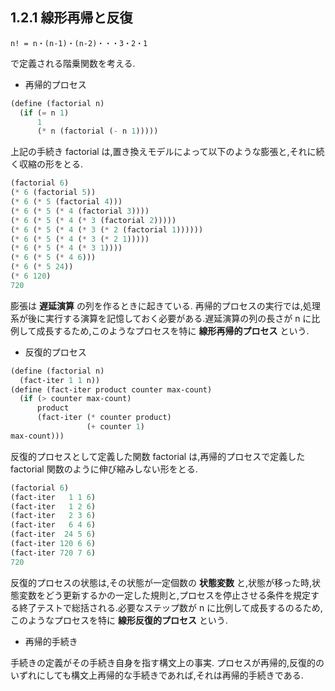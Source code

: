 ## 1.2.1 線形再帰と反復

```
n! = n・(n-1)・(n-2)・・・3・2・1
```
で定義される階乗関数を考える.



* 再帰的プロセス

```scheme
(define (factorial n)
  (if (= n 1)
      1
      (* n (factorial (- n 1)))))
```

上記の手続き factorial は,置き換えモデルによって以下のような膨張と,それに続く収縮の形をとる.

```scheme
(factorial 6)
(* 6 (factorial 5))
(* 6 (* 5 (factorial 4)))
(* 6 (* 5 (* 4 (factorial 3))))
(* 6 (* 5 (* 4 (* 3 (factorial 2)))))
(* 6 (* 5 (* 4 (* 3 (* 2 (factorial 1))))))
(* 6 (* 5 (* 4 (* 3 (* 2 1)))))
(* 6 (* 5 (* 4 (* 3 1))))
(* 6 (* 5 (* 4 6)))
(* 6 (* 5 24))
(* 6 120)
720
```

膨張は **遅延演算** の列を作るときに起きている.
再帰的プロセスの実行では,処理系が後に実行する演算を記憶しておく必要がある.遅延演算の列の長さが n に比例して成長するため,このようなプロセスを特に **線形再帰的プロセス** という.

* 反復的プロセス

```scheme
(define (factorial n)
  (fact-iter 1 1 n))
(define (fact-iter product counter max-count)
  (if (> counter max-count)
      product
      (fact-iter (* counter product)
                 (+ counter 1)
max-count)))
```

反復的プロセスとして定義した関数 factorial は,再帰的プロセスで定義した factorial 関数のように伸び縮みしない形をとる.

```scheme
(factorial 6)
(fact-iter   1 1 6)
(fact-iter   1 2 6)
(fact-iter   2 3 6)
(fact-iter   6 4 6)
(fact-iter  24 5 6)
(fact-iter 120 6 6)
(fact-iter 720 7 6)
720
```

反復的プロセスの状態は,その状態が一定個数の **状態変数** と,状態が移った時,状態変数をどう更新するかの一定した規則と,プロセスを停止させる条件を規定する終了テストで総括される.必要なステップ数が n に比例して成長するのるため,このようなプロセスを特に **線形反復的プロセス** という.

* 再帰的手続き

手続きの定義がその手続き自身を指す構文上の事実.
プロセスが再帰的,反復的のいずれにしても構文上再帰的な手続きであれば,それは再帰的手続きである.

